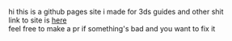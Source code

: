 hi this is a github pages site i made for 3ds guides and other shit  
link to site is [here](https://redkerry135.github.io/home/)  
feel free to make a pr if something's bad and you want to fix it
